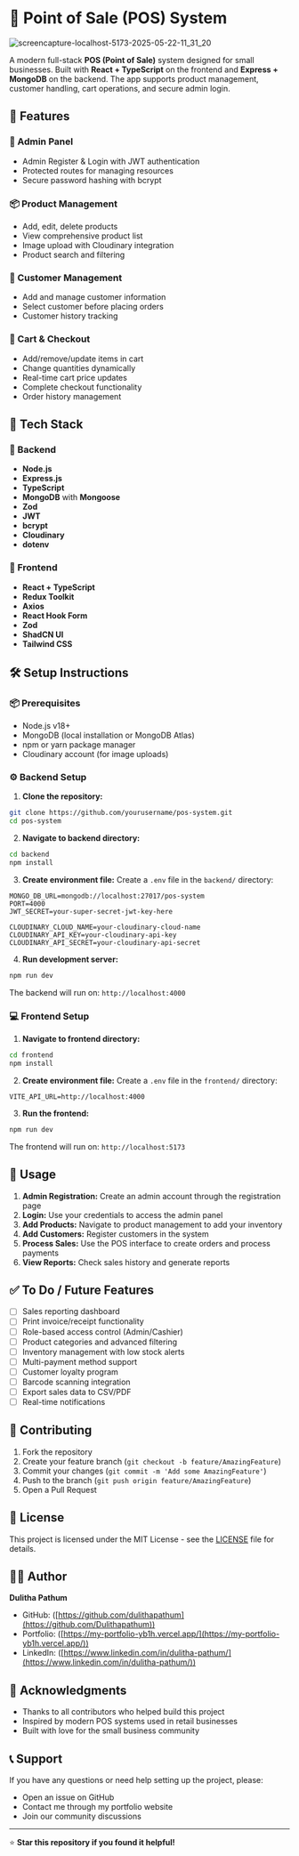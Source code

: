 # 🛒 Point of Sale (POS) System
![screencapture-localhost-5173-2025-05-22-11_31_20](https://github.com/user-attachments/assets/78499798-2c33-433f-a0bd-f9dcf96b7d76)

A modern full-stack **POS (Point of Sale)** system designed for small businesses. Built with **React + TypeScript** on the frontend and **Express + MongoDB** on the backend. The app supports product management, customer handling, cart operations, and secure admin login.



## 🚀 Features

### 🔐 Admin Panel
- Admin Register & Login with JWT authentication
- Protected routes for managing resources
- Secure password hashing with bcrypt

### 📦 Product Management
- Add, edit, delete products
- View comprehensive product list
- Image upload with Cloudinary integration
- Product search and filtering

### 👤 Customer Management
- Add and manage customer information
- Select customer before placing orders
- Customer history tracking

### 🛒 Cart & Checkout
- Add/remove/update items in cart
- Change quantities dynamically
- Real-time cart price updates
- Complete checkout functionality
- Order history management

## 🧰 Tech Stack

### 🔧 Backend
- **Node.js**
- **Express.js**
- **TypeScript**
- **MongoDB** with **Mongoose**
- **Zod**
- **JWT** 
- **bcrypt**
- **Cloudinary** 
- **dotenv** 

### 🎨 Frontend
- **React + TypeScript**
- **Redux Toolkit** 
- **Axios** 
- **React Hook Form**
- **Zod** 
- **ShadCN UI** 
- **Tailwind CSS**

## 🛠️ Setup Instructions

### 📦 Prerequisites
- Node.js v18+
- MongoDB (local installation or MongoDB Atlas)
- npm or yarn package manager
- Cloudinary account (for image uploads)

### ⚙️ Backend Setup

1. **Clone the repository:**
```bash
git clone https://github.com/yourusername/pos-system.git
cd pos-system
```

2. **Navigate to backend directory:**
```bash
cd backend
npm install
```

3. **Create environment file:**
Create a `.env` file in the `backend/` directory:
```env
MONGO_DB_URL=mongodb://localhost:27017/pos-system
PORT=4000
JWT_SECRET=your-super-secret-jwt-key-here

CLOUDINARY_CLOUD_NAME=your-cloudinary-cloud-name
CLOUDINARY_API_KEY=your-cloudinary-api-key
CLOUDINARY_API_SECRET=your-cloudinary-api-secret
```

4. **Run development server:**
```bash
npm run dev
```

The backend will run on: `http://localhost:4000`

### 💻 Frontend Setup

1. **Navigate to frontend directory:**
```bash
cd frontend
npm install
```

2. **Create environment file:**
Create a `.env` file in the `frontend/` directory:
```env
VITE_API_URL=http://localhost:4000
```

3. **Run the frontend:**
```bash
npm run dev
```

The frontend will run on: `http://localhost:5173`

## 🎯 Usage

1. **Admin Registration:** Create an admin account through the registration page
2. **Login:** Use your credentials to access the admin panel
3. **Add Products:** Navigate to product management to add your inventory
4. **Add Customers:** Register customers in the system
5. **Process Sales:** Use the POS interface to create orders and process payments
6. **View Reports:** Check sales history and generate reports

## ✅ To Do / Future Features

- [ ] Sales reporting dashboard
- [ ] Print invoice/receipt functionality
- [ ] Role-based access control (Admin/Cashier)
- [ ] Product categories and advanced filtering
- [ ] Inventory management with low stock alerts
- [ ] Multi-payment method support
- [ ] Customer loyalty program
- [ ] Barcode scanning integration
- [ ] Export sales data to CSV/PDF
- [ ] Real-time notifications

## 🤝 Contributing

1. Fork the repository
2. Create your feature branch (`git checkout -b feature/AmazingFeature`)
3. Commit your changes (`git commit -m 'Add some AmazingFeature'`)
4. Push to the branch (`git push origin feature/AmazingFeature`)
5. Open a Pull Request

## 📝 License

This project is licensed under the MIT License - see the [LICENSE](LICENSE) file for details.

## 👨‍💻 Author

**Dulitha Pathum**
- GitHub: ([https://github.com/dulithapathum](https://github.com/Dulithapathum))
- Portfolio: ([https://my-portfolio-yb1h.vercel.app/](https://my-portfolio-yb1h.vercel.app/))
- LinkedIn: ([https://www.linkedin.com/in/dulitha-pathum/](https://www.linkedin.com/in/dulitha-pathum/))

## 🙏 Acknowledgments

- Thanks to all contributors who helped build this project
- Inspired by modern POS systems used in retail businesses
- Built with love for the small business community

## 📞 Support

If you have any questions or need help setting up the project, please:
- Open an issue on GitHub
- Contact me through my portfolio website
- Join our community discussions

---

⭐ **Star this repository if you found it helpful!**
